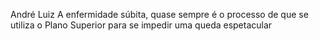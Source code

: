 André Luiz
A enfermidade súbita, quase sempre é o processo de que se utiliza o Plano Superior para se impedir uma queda espetacular

